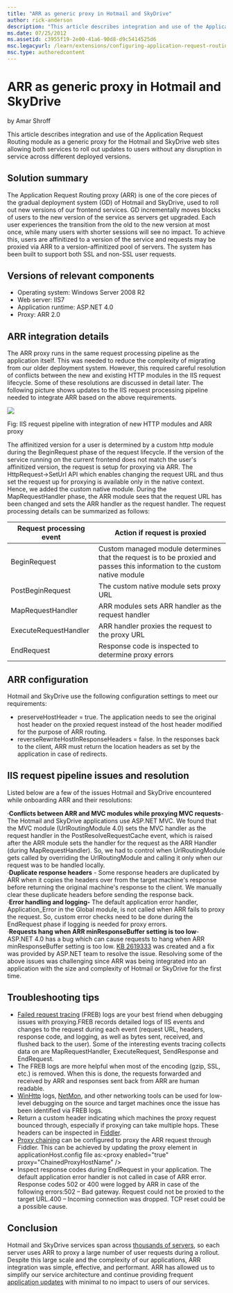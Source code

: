 ```yaml
---
title: "ARR as generic proxy in Hotmail and SkyDrive"
author: rick-anderson
description: "This article describes integration and use of the Application Request Routing module as a generic proxy for the Hotmail and SkyDrive web sites allowing both..."
ms.date: 07/25/2012
ms.assetid: c3955f19-2e00-41a6-90d8-d9c5414525d6
msc.legacyurl: /learn/extensions/configuring-application-request-routing-arr/arr-as-generic-proxy-in-hotmail-and-skydrive
msc.type: authoredcontent
---
```

ARR as generic proxy in Hotmail and SkyDrive
====================
by Amar Shroff

This article describes integration and use of the Application Request Routing module as a generic proxy for the Hotmail and SkyDrive web sites allowing both services to roll out updates to users without any disruption in service across different deployed versions.

## Solution summary

The Application Request Routing proxy (ARR) is one of the core pieces of the gradual deployment system (GD) of Hotmail and SkyDrive, used to roll out new versions of our frontend services. GD incrementally moves blocks of users to the new version of the service as servers get upgraded. Each user experiences the transition from the old to the new version at most once, while many users with shorter sessions will see no impact. To achieve this, users are affinitized to a version of the service and requests may be proxied via ARR to a version-affinitized pool of servers. The system has been built to support both SSL and non-SSL user requests.

## Versions of relevant components

- Operating system: Windows Server 2008 R2
- Web server: IIS7
- Application runtime: ASP.NET 4.0
- Proxy: ARR 2.0

## ARR integration details

The ARR proxy runs in the same request processing pipeline as the application itself. This was needed to reduce the complexity of migrating from our older deployment system. However, this required careful resolution of conflicts between the new and existing HTTP modules in the IIS request lifecycle. Some of these resolutions are discussed in detail later. The following picture shows updates to the IIS request processing pipeline needed to integrate ARR based on the above requirements.

[![](arr-as-generic-proxy-in-hotmail-and-skydrive/_static/image3.png)](arr-as-generic-proxy-in-hotmail-and-skydrive/_static/image2.png)

Fig: IIS request pipeline with integration of new HTTP modules and ARR proxy

The affinitized version for a user is determined by a custom http module during the BeginRequest phase of the request lifecycle. If the version of the service running on the current frontend does not match the user's affinitized version, the request is setup for proxying via ARR. The HttpRequest-&gt;SetUrl API which enables changing the request URL and thus set the request up for proxying is available only in the native context. Hence, we added the custom native module. During the MapRequestHandler phase, the ARR module sees that the request URL has been changed and sets the ARR handler as the request handler. The request processing details can be summarized as follows:

| **Request processing event** | **Action if request is proxied** |
| --- | --- |
| BeginRequest | Custom managed module determines that the request is to be proxied and passes this information to the custom native module |
| PostBeginRequest | The custom native module sets proxy URL |
| MapRequestHandler | ARR modules sets ARR handler as the request handler |
| ExecuteRequestHandler | ARR handler proxies the request to the proxy URL |
| EndRequest | Response code is inspected to determine proxy errors |

## ARR configuration

Hotmail and SkyDrive use the following configuration settings to meet our requirements:

- preserveHostHeader = true.
The application needs to see the original host header on the proxied request instead of the host header modified for the purpose of ARR routing.
- reverseRewriteHostInResponseHeaders = false.
In the responses back to the client, ARR must return the location headers as set by the application in case of redirects.

## IIS request pipeline issues and resolution

Listed below are a few of the issues Hotmail and SkyDrive encountered while onboarding ARR and their resolutions:

 ·**Conflicts between ARR and MVC modules while proxying MVC requests**- The Hotmail and SkyDrive applications use ASP.NET MVC. We found that the MVC module (UrlRoutingModule 4.0) sets the MVC handler as the request handler in the PostResolveRequestCache event, which is raised after the ARR module sets the handler for the request as the ARR Handler (during MapRequestHandler). So, we had to control when UrlRoutingModule gets called by overriding the UrlRoutingModule and calling it only when our request was to be handled locally.  
·**Duplicate response headers** - Some response headers are duplicated by ARR when it copies the headers over from the target machine's response before returning the original machine's response to the client. We manually clear these duplicate headers before sending the response back.  
·**Error handling and logging-** The default application error handler, Application\_Error in the Global module, is not called when ARR fails to proxy the request. So, custom error checks need to be done during the EndRequest phase if logging is needed for proxy errors.  
·**Requests hang when ARR minResponseBuffer setting is too low**- ASP.NET 4.0 has a bug which can cause requests to hang when ARR minResponseBuffer setting is too low. [KB 2619333](https://support.microsoft.com/kb/2619333) was created and a fix was provided by ASP.NET team to resolve the issue.  Resolving some of the above issues was challenging since ARR was being integrated into an application with the size and complexity of Hotmail or SkyDrive for the first time.  

## Troubleshooting tips

- [Failed request tracing](../../troubleshoot/using-failed-request-tracing/using-failed-request-tracing-rules-to-troubleshoot-application-request-routing-arr.md) (FREB) logs are your best friend when debugging issues with proxying.FREB records detailed logs of IIS events and changes to the request during each event (request URL, headers, response code, and logging, as well as bytes sent, received, and flushed back to the user). Some of the interesting events tracing collects data on are MapRequestHandler, ExecuteRequest, SendResponse and EndRequest.
- The FREB logs are more helpful when most of the encoding (gzip, SSL, etc.) is removed. When this is done, the requests forwarded and received by ARR and responses sent back from ARR are human readable.
- [WinHttp](https://msdn.microsoft.com/library/windows/desktop/aa382925(v=vs.85).aspx) logs, [NetMon](https://www.microsoft.com/download/details.aspx?id=4865), and other networking tools can be used for low-level debugging on the source and target machines once the issue has been identified via FREB logs.
- Return a custom header indicating which machines the proxy request bounced through, especially if proxying can take multiple hops. These headers can be inspected in [Fiddler](http://www.fiddler2.com/).
- [Proxy chaining](https://blogs.iis.net/wonyoo/archive/2011/03/30/application-request-routing-and-proxy-chain.aspx) can be configured to proxy the ARR request through Fiddler. This can be achieved by updating the proxy element in applicationHost.config file as:&lt;proxy enabled="true" proxy="ChainedProxyHostName" /&gt;
- Inspect response codes during EndRequest in your application. The default application error handler is not called in case of ARR error. Response codes 502 or 400 were logged by ARR in case of the following errors:502 – Bad gateway. Request could not be proxied to the target URL.400 – Incoming connection was dropped. TCP reset could be a possible cause.

## Conclusion

Hotmail and SkyDrive services span across [thousands of servers](http://windowsteamblog.com/windows_live/b/windowslive/archive/2010/04/07/hotmail-tips-the-scales.aspx), so each server uses ARR to proxy a large number of user requests during a rollout. Despite this large scale and the complexity of our applications, ARR integration was simple, effective, and performant. ARR has allowed us to simplify our service architecture and continue providing frequent [application updates](http://windowsteamblog.com/windows_live/b/windowslive/) with minimal to no impact to users of our services.
